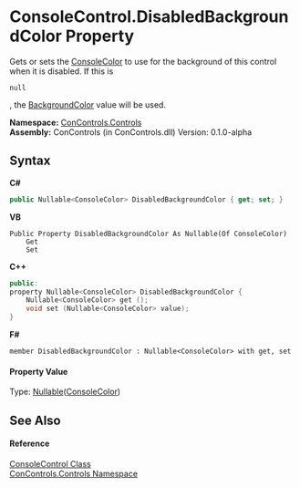 # ConsoleControl.DisabledBackgroundColor Property 
 

Gets or sets the <a href="https://docs.microsoft.com/dotnet/api/system.consolecolor" target="_blank">ConsoleColor</a> to use for the background of this control when it is disabled. If this is 
```
null
```
, the <a href="639e39cf-1fae-737e-9e3a-ace721c5dba3">BackgroundColor</a> value will be used.

**Namespace:**&nbsp;<a href="8161a036-2926-0ace-99d3-20346d250e3b">ConControls.Controls</a><br />**Assembly:**&nbsp;ConControls (in ConControls.dll) Version: 0.1.0-alpha

## Syntax

**C#**<br />
``` C#
public Nullable<ConsoleColor> DisabledBackgroundColor { get; set; }
```

**VB**<br />
``` VB
Public Property DisabledBackgroundColor As Nullable(Of ConsoleColor)
	Get
	Set
```

**C++**<br />
``` C++
public:
property Nullable<ConsoleColor> DisabledBackgroundColor {
	Nullable<ConsoleColor> get ();
	void set (Nullable<ConsoleColor> value);
}
```

**F#**<br />
``` F#
member DisabledBackgroundColor : Nullable<ConsoleColor> with get, set

```


#### Property Value
Type: <a href="https://docs.microsoft.com/dotnet/api/system.nullable-1" target="_blank">Nullable</a>(<a href="https://docs.microsoft.com/dotnet/api/system.consolecolor" target="_blank">ConsoleColor</a>)

## See Also


#### Reference
<a href="eae0acea-bdd1-dc08-7fda-dcd25c5f2082">ConsoleControl Class</a><br /><a href="8161a036-2926-0ace-99d3-20346d250e3b">ConControls.Controls Namespace</a><br />